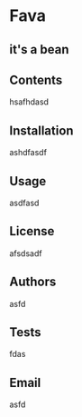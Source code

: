 
  # Fava
  ## it's a bean
  ## Contents
  hsafhdasd
  ## Installation
  ashdfasdf
  ## Usage
  asdfasd
  ## License
  afsdsadf
  ## Authors
  asfd
  ## Tests
  fdas
  ## Email
  asfd

